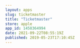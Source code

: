 ```yaml
---
layout: apps
slug: ticketmaster
title: "Ticketmaster"
store: apple
app_id: 1458364994
date: 2021-09-22T08:55:19Z
published: 2019-05-23T17:10:45Z
---
```

